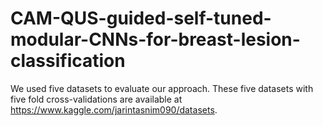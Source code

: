 # CAM-QUS-guided-self-tuned-modular-CNNs-for-breast-lesion-classification

We used five datasets to evaluate our approach. These five datasets with five fold cross-validations are available at https://www.kaggle.com/jarintasnim090/datasets. 
